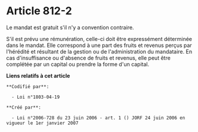# Article 812-2

Le mandat est gratuit s'il n'y a convention contraire.

S'il est prévu une rémunération, celle-ci doit être expressément déterminée dans le mandat. Elle correspond à une part des
fruits et revenus perçus par l'hérédité et résultant de la gestion ou de l'administration du mandataire. En cas
d'insuffisance ou d'absence de fruits et revenus, elle peut être complétée par un capital ou prendre la forme d'un capital.

**Liens relatifs à cet article**

	**Codifié par**:

	  - Loi n°1803-04-19

	**Créé par**:

	  - Loi n°2006-728 du 23 juin 2006 - art. 1 () JORF 24 juin 2006 en vigueur le 1er janvier 2007
